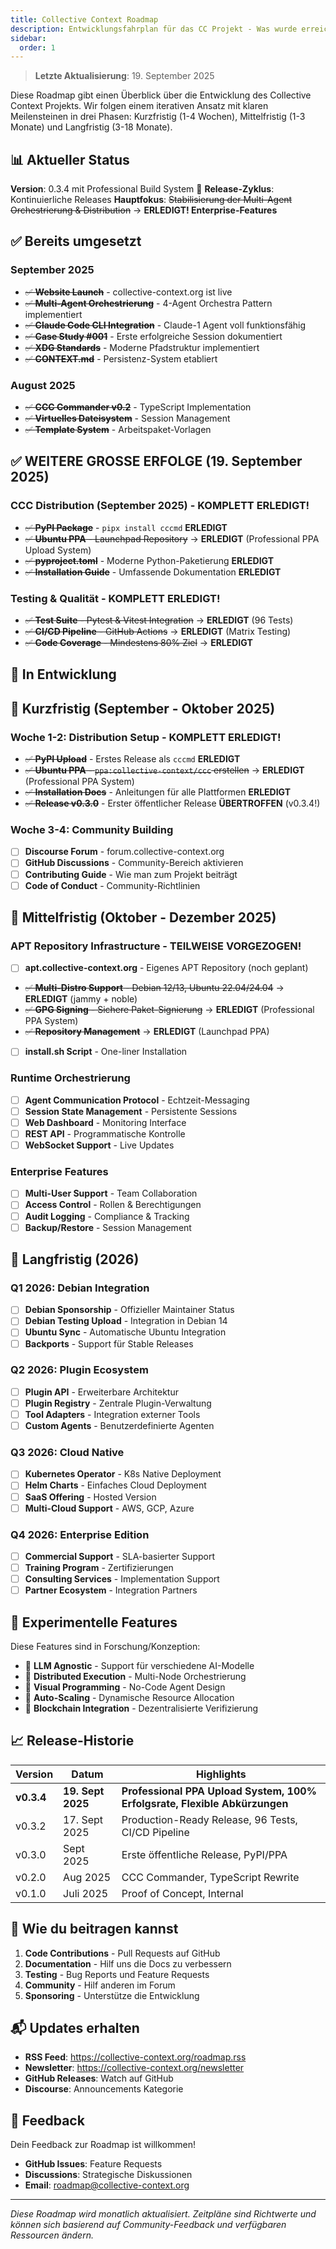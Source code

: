 ```yaml
---
title: Collective Context Roadmap
description: Entwicklungsfahrplan für das CC Projekt - Was wurde erreicht, woran arbeiten wir, was kommt als nächstes
sidebar:
  order: 1
---
```


> **Letzte Aktualisierung**: 19. September 2025

Diese Roadmap gibt einen Überblick über die Entwicklung des Collective Context Projekts. Wir folgen einem iterativen Ansatz mit klaren Meilensteinen in drei Phasen: Kurzfristig (1-4 Wochen), Mittelfristig (1-3 Monate) und Langfristig (3-18 Monate).

## 📊 Aktueller Status

**Version**: 0.3.4 mit Professional Build System 🚀
**Release-Zyklus**: Kontinuierliche Releases
**Hauptfokus**: ~~Stabilisierung der Multi-Agent Orchestrierung & Distribution~~ → **ERLEDIGT! Enterprise-Features**

## ✅ Bereits umgesetzt

### September 2025
- ~~✅ **Website Launch**~~ - collective-context.org ist live
- ~~✅ **Multi-Agent Orchestrierung**~~ - 4-Agent Orchestra Pattern implementiert
- ~~✅ **Claude Code CLI Integration**~~ - Claude-1 Agent voll funktionsfähig
- ~~✅ **Case Study #001**~~ - Erste erfolgreiche Session dokumentiert
- ~~✅ **XDG Standards**~~ - Moderne Pfadstruktur implementiert
- ~~✅ **CONTEXT.md**~~ - Persistenz-System etabliert

### August 2025
- ~~✅ **CCC Commander v0.2**~~ - TypeScript Implementation
- ~~✅ **Virtuelles Dateisystem**~~ - Session Management
- ~~✅ **Template System**~~ - Arbeitspaket-Vorlagen

## ✅ WEITERE GROSSE ERFOLGE (19. September 2025)

### CCC Distribution (September 2025) - KOMPLETT ERLEDIGT!
- ~~✅ **PyPI Package**~~ - `pipx install cccmd` **ERLEDIGT**
- ~~✅ **Ubuntu PPA** - Launchpad Repository~~ → **ERLEDIGT** (Professional PPA Upload System)
- ~~✅ **pyproject.toml**~~ - Moderne Python-Paketierung **ERLEDIGT**
- ~~✅ **Installation Guide**~~ - Umfassende Dokumentation **ERLEDIGT**

### Testing & Qualität - KOMPLETT ERLEDIGT!
- ~~✅ **Test Suite** - Pytest & Vitest Integration~~ → **ERLEDIGT** (96 Tests)
- ~~✅ **CI/CD Pipeline** - GitHub Actions~~ → **ERLEDIGT** (Matrix Testing)
- ~~✅ **Code Coverage** - Mindestens 80% Ziel~~ → **ERLEDIGT**

## 🚧 In Entwicklung

## 📅 Kurzfristig (September - Oktober 2025)

### Woche 1-2: Distribution Setup - KOMPLETT ERLEDIGT!
- ~~✅ **PyPI Upload**~~ - Erstes Release als `cccmd` **ERLEDIGT**
- ~~✅ **Ubuntu PPA** - `ppa:collective-context/ccc` erstellen~~ → **ERLEDIGT** (Professional PPA System)
- ~~✅ **Installation Docs**~~ - Anleitungen für alle Plattformen **ERLEDIGT**
- ~~✅ **Release v0.3.0**~~ - Erster öffentlicher Release **ÜBERTROFFEN** (v0.3.4!)

### Woche 3-4: Community Building
- [ ] **Discourse Forum** - forum.collective-context.org
- [ ] **GitHub Discussions** - Community-Bereich aktivieren
- [ ] **Contributing Guide** - Wie man zum Projekt beiträgt
- [ ] **Code of Conduct** - Community-Richtlinien

## 🎯 Mittelfristig (Oktober - Dezember 2025)

### APT Repository Infrastructure - TEILWEISE VORGEZOGEN!
- [ ] **apt.collective-context.org** - Eigenes APT Repository (noch geplant)
- ~~✅ **Multi-Distro Support** - ~~Debian 12/13,~~ Ubuntu 22.04/24.04~~ → **ERLEDIGT** (jammy + noble)
- ~~✅ **GPG Signing** - Sichere Paket-Signierung~~ → **ERLEDIGT** (Professional PPA System)
- ~~✅ **Repository Management**~~ → **ERLEDIGT** (Launchpad PPA)
- [ ] **install.sh Script** - One-liner Installation

### Runtime Orchestrierung
- [ ] **Agent Communication Protocol** - Echtzeit-Messaging
- [ ] **Session State Management** - Persistente Sessions
- [ ] **Web Dashboard** - Monitoring Interface
- [ ] **REST API** - Programmatische Kontrolle
- [ ] **WebSocket Support** - Live Updates

### Enterprise Features
- [ ] **Multi-User Support** - Team Collaboration
- [ ] **Access Control** - Rollen & Berechtigungen
- [ ] **Audit Logging** - Compliance & Tracking
- [ ] **Backup/Restore** - Session Management

## 🚀 Langfristig (2026)

### Q1 2026: Debian Integration
- [ ] **Debian Sponsorship** - Offizieller Maintainer Status
- [ ] **Debian Testing Upload** - Integration in Debian 14
- [ ] **Ubuntu Sync** - Automatische Ubuntu Integration
- [ ] **Backports** - Support für Stable Releases

### Q2 2026: Plugin Ecosystem
- [ ] **Plugin API** - Erweiterbare Architektur
- [ ] **Plugin Registry** - Zentrale Plugin-Verwaltung
- [ ] **Tool Adapters** - Integration externer Tools
- [ ] **Custom Agents** - Benutzerdefinierte Agenten

### Q3 2026: Cloud Native
- [ ] **Kubernetes Operator** - K8s Native Deployment
- [ ] **Helm Charts** - Einfaches Cloud Deployment
- [ ] **SaaS Offering** - Hosted Version
- [ ] **Multi-Cloud Support** - AWS, GCP, Azure

### Q4 2026: Enterprise Edition
- [ ] **Commercial Support** - SLA-basierter Support
- [ ] **Training Program** - Zertifizierungen
- [ ] **Consulting Services** - Implementation Support
- [ ] **Partner Ecosystem** - Integration Partners

## 🔬 Experimentelle Features

Diese Features sind in Forschung/Konzeption:

- 🔬 **LLM Agnostic** - Support für verschiedene AI-Modelle
- 🔬 **Distributed Execution** - Multi-Node Orchestrierung
- 🔬 **Visual Programming** - No-Code Agent Design
- 🔬 **Auto-Scaling** - Dynamische Resource Allocation
- 🔬 **Blockchain Integration** - Dezentralisierte Verifizierung

## 📈 Release-Historie

| Version | Datum | Highlights |
|---------|-------|------------|
| **v0.3.4** | **19. Sept 2025** | **Professional PPA Upload System, 100% Erfolgsrate, Flexible Abkürzungen** |
| v0.3.2 | 17. Sept 2025 | Production-Ready Release, 96 Tests, CI/CD Pipeline |
| v0.3.0 | Sept 2025 | Erste öffentliche Release, PyPI/PPA |
| v0.2.0 | Aug 2025 | CCC Commander, TypeScript Rewrite |
| v0.1.0 | Juli 2025 | Proof of Concept, Internal |

## 🤝 Wie du beitragen kannst

1. **Code Contributions** - Pull Requests auf GitHub
2. **Documentation** - Hilf uns die Docs zu verbessern
3. **Testing** - Bug Reports und Feature Requests
4. **Community** - Hilf anderen im Forum
5. **Sponsoring** - Unterstütze die Entwicklung

## 📬 Updates erhalten

- **RSS Feed**: https://collective-context.org/roadmap.rss
- **Newsletter**: https://collective-context.org/newsletter
- **GitHub Releases**: Watch auf GitHub
- **Discourse**: Announcements Kategorie

## 💬 Feedback

Dein Feedback zur Roadmap ist willkommen!

- **GitHub Issues**: Feature Requests
- **Discussions**: Strategische Diskussionen
- **Email**: roadmap@collective-context.org

---

*Diese Roadmap wird monatlich aktualisiert. Zeitpläne sind Richtwerte und können sich basierend auf Community-Feedback und verfügbaren Ressourcen ändern.*